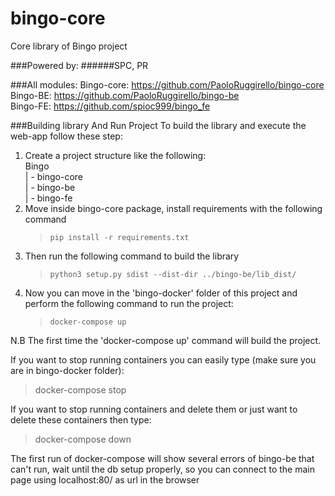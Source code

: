 # bingo-core
Core library of Bingo project

###Powered by:
######SPC, PR



###All modules:
Bingo-core: https://github.com/PaoloRuggirello/bingo-core \
Bingo-BE: https://github.com/PaoloRuggirello/bingo-be \
Bingo-FE: https://github.com/spioc999/bingo_fe

###Building library And Run Project
To build the library and execute the web-app follow these step:
1. Create a project structure like the following: \
   Bingo \
   | -  bingo-core \
   | -  bingo-be \
   | -  bingo-fe
2. Move inside bingo-core package, install requirements with the following command
   > `pip install -r requirements.txt`
3. Then run the following command to build the library
   > `python3 setup.py sdist --dist-dir ../bingo-be/lib_dist/`
4. Now you can move in the 'bingo-docker' folder of this project and perform the following command to run the project:
   > `docker-compose up`
   
N.B The first time the 'docker-compose up' command will build the project. 

If you want to stop running containers you can easily type (make sure you are in bingo-docker folder):
> docker-compose stop

If you want to stop running containers and delete them or just want to delete these containers then type:
> docker-compose down

   
The first run of docker-compose will show several errors of bingo-be that can't run, 
wait until the db setup properly, so you can connect to the main page using 
localhost:80/ as url in the browser 